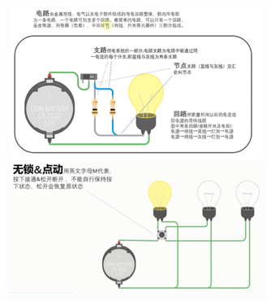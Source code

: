 ![](../photo/Pasted%20image%2020221115144224.png)
![](../photo/Pasted%20image%2020221115145107.png)
